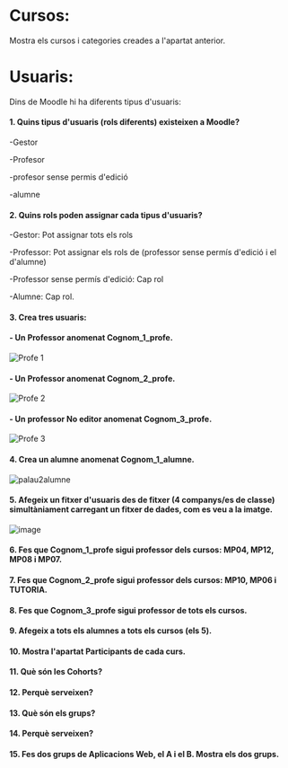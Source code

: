 # Cursos:

Mostra els cursos i categories creades a l'apartat anterior.

# Usuaris:

Dins de Moodle hi ha diferents tipus d'usuaris:

#### 1. Quins tipus d'usuaris (rols diferents) existeixen a Moodle?

-Gestor

-Profesor

-profesor sense permis d'edició

-alumne

#### 2. Quins rols poden assignar cada tipus d'usuaris?

-Gestor: Pot assignar tots els rols

-Professor: Pot assignar els rols de (professor sense permís d'edició i el d'alumne)

-Professor sense permís d'edició: Cap rol

-Alumne: Cap rol.

#### 3. Crea tres usuaris:
####  - Un Professor anomenat Cognom_1_profe.

![Profe 1](https://user-images.githubusercontent.com/114162326/213479525-23d5f8ea-5347-4581-9fd4-7e09098e43ab.png)

####  - Un Professor anomenat Cognom_2_profe.

![Profe 2](https://user-images.githubusercontent.com/114162326/213480621-0fa14fb9-d15d-468c-af15-725a29126c54.png)

####  - Un professor No editor anomenat Cognom_3_profe.

![Profe 3](https://user-images.githubusercontent.com/114162326/213481034-4557861e-c0e6-4697-b368-2011bc6bd3b4.png)

#### 4.  Crea un alumne anomenat Cognom_1_alumne.

![palau2alumne](https://user-images.githubusercontent.com/114162326/214112285-5c79bd9b-142a-48ae-b160-af17562fa237.png)

#### 5.  Afegeix un fitxer d'usuaris des de fitxer (4 companys/es de classe) simultàniament carregant un fitxer de dades, com es veu a la imatge.

![image](https://user-images.githubusercontent.com/110727546/205681118-13764074-331b-42b7-b051-38f816f8b931.png)

#### 6. Fes que Cognom_1_profe sigui professor dels cursos: MP04, MP12, MP08 i MP07.


#### 7. Fes que Cognom_2_profe sigui professor dels cursos: MP10, MP06 i TUTORIA.

#### 8. Fes que Cognom_3_profe sigui professor de tots els cursos.

#### 9. Afegeix a tots els alumnes a tots els cursos (els 5).

#### 10. Mostra l'apartat Participants de cada curs.

#### 11. Què són les Cohorts? 

#### 12. Perquè serveixen?

#### 13. Què són els grups?

#### 14. Perquè serveixen?

#### 15. Fes dos grups de Aplicacions Web, el A i el B. Mostra els dos grups.

